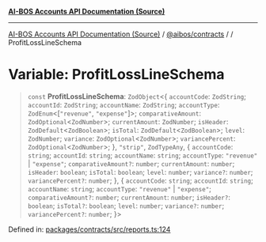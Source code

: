 [**AI-BOS Accounts API Documentation (Source)**](../../../README.md)

***

[AI-BOS Accounts API Documentation (Source)](../../../README.md) / [@aibos/contracts](../README.md) / [](../README.md) / ProfitLossLineSchema

# Variable: ProfitLossLineSchema

> `const` **ProfitLossLineSchema**: `ZodObject`\<\{ `accountCode`: `ZodString`; `accountId`: `ZodString`; `accountName`: `ZodString`; `accountType`: `ZodEnum`\<\[`"revenue"`, `"expense"`\]\>; `comparativeAmount`: `ZodOptional`\<`ZodNumber`\>; `currentAmount`: `ZodNumber`; `isHeader`: `ZodDefault`\<`ZodBoolean`\>; `isTotal`: `ZodDefault`\<`ZodBoolean`\>; `level`: `ZodNumber`; `variance`: `ZodOptional`\<`ZodNumber`\>; `variancePercent`: `ZodOptional`\<`ZodNumber`\>; \}, `"strip"`, `ZodTypeAny`, \{ `accountCode`: `string`; `accountId`: `string`; `accountName`: `string`; `accountType`: `"revenue"` \| `"expense"`; `comparativeAmount?`: `number`; `currentAmount`: `number`; `isHeader`: `boolean`; `isTotal`: `boolean`; `level`: `number`; `variance?`: `number`; `variancePercent?`: `number`; \}, \{ `accountCode`: `string`; `accountId`: `string`; `accountName`: `string`; `accountType`: `"revenue"` \| `"expense"`; `comparativeAmount?`: `number`; `currentAmount`: `number`; `isHeader?`: `boolean`; `isTotal?`: `boolean`; `level`: `number`; `variance?`: `number`; `variancePercent?`: `number`; \}\>

Defined in: [packages/contracts/src/reports.ts:124](https://github.com/pohlai88/accounts/blob/48103fb36d28b2b9bfb33472b6de2f719773cde9/packages/contracts/src/reports.ts#L124)
